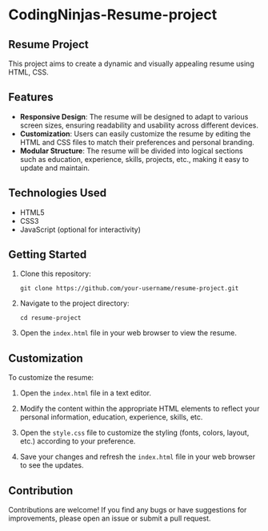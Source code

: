 <h1>CodingNinjas-Resume-project</h1>

## Resume Project

This project aims to create a dynamic and visually appealing resume using HTML, CSS.

## Features

- **Responsive Design**: The resume will be designed to adapt to various screen sizes, ensuring readability and usability across different devices.
- **Customization**: Users can easily customize the resume by editing the HTML and CSS files to match their preferences and personal branding.
- **Modular Structure**: The resume will be divided into logical sections such as education, experience, skills, projects, etc., making it easy to update and maintain.
  
## Technologies Used

- HTML5
- CSS3
- JavaScript (optional for interactivity)

## Getting Started

1. Clone this repository:

    ```
    git clone https://github.com/your-username/resume-project.git
    ```

2. Navigate to the project directory:

    ```
    cd resume-project
    ```

3. Open the `index.html` file in your web browser to view the resume.

## Customization

To customize the resume:

1. Open the `index.html` file in a text editor.

2. Modify the content within the appropriate HTML elements to reflect your personal information, education, experience, skills, etc.

3. Open the `style.css` file to customize the styling (fonts, colors, layout, etc.) according to your preference.

4. Save your changes and refresh the `index.html` file in your web browser to see the updates.

## Contribution

Contributions are welcome! If you find any bugs or have suggestions for improvements, please open an issue or submit a pull request.


